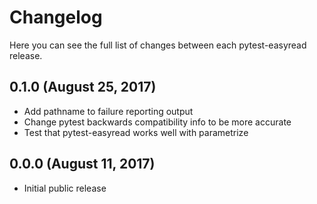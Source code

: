 # Changelog

Here you can see the full list of changes between each pytest-easyread release.  

## 0.1.0 (August 25, 2017)

- Add pathname to failure reporting output
- Change pytest backwards compatibility info to be more accurate
- Test that pytest-easyread works well with parametrize

## 0.0.0 (August 11, 2017)

- Initial public release   
